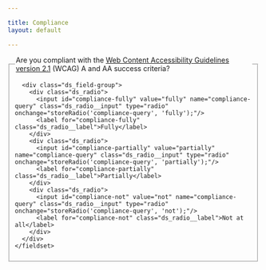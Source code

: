 ```yaml
---

title: Compliance
layout: default

---
```


<form>
  <div class="ds_question">
    <fieldset id="compliance-query">
      <legend>Are you compliant with the <a href="https://www.w3.org/TR/WCAG21">Web Content Accessibility Guidelines version 2.1</a> (WCAG) A and AA success criteria?</legend>

      <div class="ds_field-group">
        <div class="ds_radio">
          <input id="compliance-fully" value="fully" name="compliance-query" class="ds_radio__input" type="radio" onchange="storeRadio('compliance-query', 'fully');"/>
          <label for="compliance-fully" class="ds_radio__label">Fully</label>
        </div>
        <div class="ds_radio">
          <input id="compliance-partially" value="partially" name="compliance-query" class="ds_radio__input" type="radio" onchange="storeRadio('compliance-query', 'partially');"/>
          <label for="compliance-partially" class="ds_radio__label">Partially</label>
        </div>
        <div class="ds_radio">
          <input id="compliance-not" value="not" name="compliance-query" class="ds_radio__input" type="radio" onchange="storeRadio('compliance-query', 'not');"/>
          <label for="compliance-not" class="ds_radio__label">Not at all</label>
        </div>
      </div>
    </fieldset>
  </div>
</form>